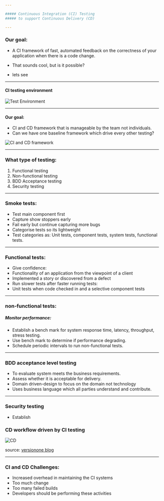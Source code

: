 ```yaml
---

##### Continuous Integration (CI) Testing 
##### to support Continuous Delivery (CD)

---
```

### Our goal:

* A CI framework of fast, automated feedback on the correctness of your application when there is a code change. 

* That sounds cool, but is it possible? 

* lets see

---

#### CI testing environment

![Test Environment](https://www.lucidchart.com/publicSegments/view/d50ed6d8-deb8-4d9a-be56-7adef4db8048/image.png)

---

#### Our goal:
* CI and CD framework that is manageable by the team not individuals. 
* Can we have one baseline framework which drive every other testing? 

![CI and CD framework](https://www.lucidchart.com/publicSegments/view/778a845b-0c5b-43ed-8d5f-d074a18094fa/image.png)

---

### What type of testing:
1. Functional testing
2. Non-functional testing 
3. BDD Acceptance testing 
4. Security testing

---
### Smoke tests: 
* Test main component first
* Capture show stoppers early
* Fail early but continue capturing more bugs
* Categorise tests so its lightweight
* Test categories as: Unit tests, component tests, system tests, functional tests. 
 
--- 
### Functional tests:  
- Give confidence: 
- Functionality of an application from the viewpoint of a client
- Implemented a story or discovered from a defect 
- Run slower tests after faster running tests: 
- Unit tests when code checked in and a selective component tests 

---

### non-functional tests: 
##### Monitor performance: 
- Establish a bench mark for system response time, latency, throughput, stress testing.
- Use bench mark to determine if performance degrading. 
- Schedule periodic intervals to run non-functional tests.     

---
### BDD acceptance level testing

* To evaluate system meets the business requirements. 
* Assess whether it is acceptable for delivery.
* Domain driven-design to focus on the domain not technology 
* Uses business language which all parties understand and contribute.  

---
### Security testing
* Establish 

### CD workflow driven by CI testing
 
 ![CD](https://blog.versionone.com/wp-content/uploads/sites/3/2015/03/CI_image2-e1426983470698.png)
 
 source: [versionone blog](https://blog.versionone.com/understanding-ci-in-cd/)
 
---

### CI and CD Challenges:
* Increased overhead in maintaining the CI systems
* Too much change 
* Too many failed builds
* Developers should be performing these activities

 

